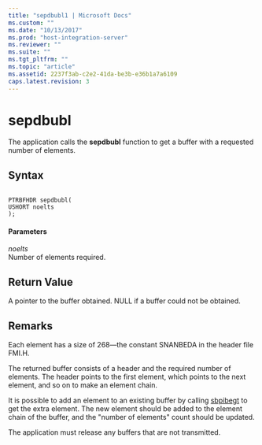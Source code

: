 ```yaml
---
title: "sepdbubl1 | Microsoft Docs"
ms.custom: ""
ms.date: "10/13/2017"
ms.prod: "host-integration-server"
ms.reviewer: ""
ms.suite: ""
ms.tgt_pltfrm: ""
ms.topic: "article"
ms.assetid: 2237f3ab-c2e2-41da-be3b-e36b1a7a6109
caps.latest.revision: 3
---
```

# sepdbubl
The application calls the **sepdbubl** function to get a buffer with a requested number of elements.  
  
## Syntax  
  
```  
  
PTRBFHDR sepdbubl(  
USHORT noelts  
);  
```  
  
#### Parameters  
 *noelts*  
 Number of elements required.  
  
## Return Value  
 A pointer to the buffer obtained. NULL if a buffer could not be obtained.  
  
## Remarks  
 Each element has a size of 268—the constant SNANBEDA in the header file FMI.H.  
  
 The returned buffer consists of a header and the required number of elements. The header points to the first element, which points to the next element, and so on to make an element chain.  
  
 It is possible to add an element to an existing buffer by calling [sbpibegt](../core/sbpibegt.md) to get the extra element. The new element should be added to the element chain of the buffer, and the "number of elements" count should be updated.  
  
 The application must release any buffers that are not transmitted.